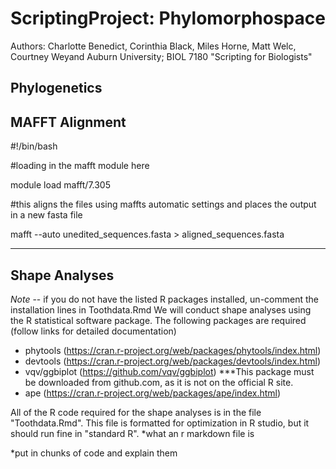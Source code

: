 # ScriptingProject: Phylomorphospace
Authors: Charlotte Benedict, Corinthia Black, Miles Horne, Matt Welc, Courtney Weyand
Auburn University; BIOL 7180 "Scripting for Biologists"

## Phylogenetics

## MAFFT Alignment

#!/bin/bash

#loading in the mafft module here

module load mafft/7.305
  
#this aligns the files using maffts automatic settings and places the output in a new fasta file

mafft --auto unedited_sequences.fasta > aligned_sequences.fasta

---
## Shape Analyses

*Note* -- if you do not have the listed R packages installed, un-comment the installation lines in 
Toothdata.Rmd
We will conduct shape analyses using the R statistical software package. The following packages are required 
(follow links for detailed documentation)
-	phytools (https://cran.r-project.org/web/packages/phytools/index.html)
-	devtools (https://cran.r-project.org/web/packages/devtools/index.html)
-	vqv/ggbiplot (https://github.com/vqv/ggbiplot) ***This package must be downloaded from github.com, 
as it is not on the official R site.
-	ape (https://cran.r-project.org/web/packages/ape/index.html) 

All of the R code required for the shape analyses is in the file 
"Toothdata.Rmd".
This file is formatted for optimization in R studio, but it should run fine 
in "standard R". 
*what an r markdown file is

*put in chunks of code and explain them

